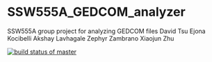 # SSW555A_GEDCOM_analyzer
SSW555A group project for analyzing GEDCOM files
David Tsu
Ejona Kocibelli
Akshay Lavhagale
Zephyr Zambrano
Xiaojun Zhu

[![build status of master](https://travis-ci.org/davidtsu/SSW555A_GEDCOM_analyzer.svg?branch=master)](https://travis-ci.org/davidtsu/SSW555A_GEDCOM_analyzer)
